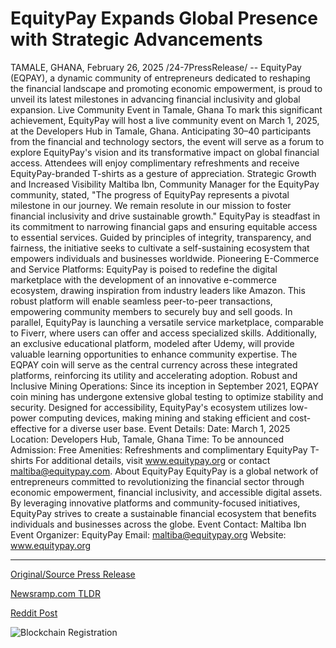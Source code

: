 # EquityPay Expands Global Presence with Strategic Advancements

TAMALE, GHANA, February 26, 2025 /24-7PressRelease/ -- EquityPay (EQPAY), a dynamic community of entrepreneurs dedicated to reshaping the financial landscape and promoting economic empowerment, is proud to unveil its latest milestones in advancing financial inclusivity and global expansion.  Live Community Event in Tamale, Ghana To mark this significant achievement, EquityPay will host a live community event on March 1, 2025, at the Developers Hub in Tamale, Ghana. Anticipating 30–40 participants from the financial and technology sectors, the event will serve as a forum to explore EquityPay's vision and its transformative impact on global financial access. Attendees will enjoy complimentary refreshments and receive EquityPay-branded T-shirts as a gesture of appreciation.  Strategic Growth and Increased Visibility Maltiba Ibn, Community Manager for the EquityPay community, stated, "The progress of EquityPay represents a pivotal milestone in our journey. We remain resolute in our mission to foster financial inclusivity and drive sustainable growth."  EquityPay is steadfast in its commitment to narrowing financial gaps and ensuring equitable access to essential services. Guided by principles of integrity, transparency, and fairness, the initiative seeks to cultivate a self-sustaining ecosystem that empowers individuals and businesses worldwide.  Pioneering E-Commerce and Service Platforms: EquityPay is poised to redefine the digital marketplace with the development of an innovative e-commerce ecosystem, drawing inspiration from industry leaders like Amazon. This robust platform will enable seamless peer-to-peer transactions, empowering community members to securely buy and sell goods. In parallel, EquityPay is launching a versatile service marketplace, comparable to Fiverr, where users can offer and access specialized skills. Additionally, an exclusive educational platform, modeled after Udemy, will provide valuable learning opportunities to enhance community expertise. The EQPAY coin will serve as the central currency across these integrated platforms, reinforcing its utility and accelerating adoption.  Robust and Inclusive Mining Operations: Since its inception in September 2021, EQPAY coin mining has undergone extensive global testing to optimize stability and security. Designed for accessibility, EquityPay's ecosystem utilizes low-power computing devices, making mining and staking efficient and cost-effective for a diverse user base.  Event Details: Date: March 1, 2025  Location: Developers Hub, Tamale, Ghana  Time: To be announced  Admission: Free  Amenities: Refreshments and complimentary EquityPay T-shirts  For additional details, visit www.equitypay.org or contact maltiba@equitypay.com.  About EquityPay EquityPay is a global network of entrepreneurs committed to revolutionizing the financial sector through economic empowerment, financial inclusivity, and accessible digital assets. By leveraging innovative platforms and community-focused initiatives, EquityPay strives to create a sustainable financial ecosystem that benefits individuals and businesses across the globe.  Event Contact: Maltiba Ibn Event Organizer: EquityPay Email: maltiba@equitypay.org  Website: www.equitypay.org 

---

[Original/Source Press Release](https://www.24-7pressrelease.com/press-release/520053/equitypay-expands-global-presence-with-strategic-advancements)
                    

[Newsramp.com TLDR](https://newsramp.com/curated-news/equitypay-unveils-milestones-in-financial-inclusivity-and-global-expansion/deed69a58a97078d39b6bd4945b0cb61) 

 



[Reddit Post](https://www.reddit.com/r/CryptoNewsInfo/comments/1iyirde/equitypay_unveils_milestones_in_financial/) 



![Blockchain Registration](https://cdn.newsramp.app/24-7PressRelease/qrcode/252/26/ellez9Oc.webp)
